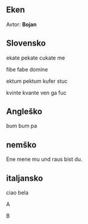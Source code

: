 ## Eken

Avtor: **Bojan**

## Slovensko

ekate pekate cukate me

fibe fabe domine

ektum pektum kufer stuc

kvinte kvante ven ga fuc 

## Angleško

bum bum pa

## nemško

Ene mene mu und raus bist du.

## italjansko

ciao bela

A

B


